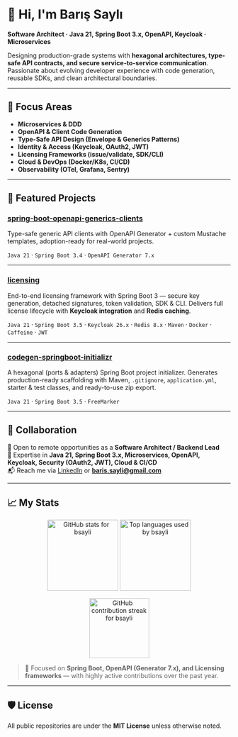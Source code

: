 # 👋 Hi, I'm Barış Saylı

**Software Architect · Java 21, Spring Boot 3.x, OpenAPI, Keycloak · Microservices**

Designing production-grade systems with **hexagonal architectures, type-safe API contracts, and secure service-to-service communication**. Passionate about evolving developer experience with code generation, reusable SDKs, and clean architectural boundaries.

---

## 🔭 Focus Areas

* **Microservices & DDD**
* **OpenAPI & Client Code Generation**
* **Type-Safe API Design (Envelope & Generics Patterns)**
* **Identity & Access (Keycloak, OAuth2, JWT)**
* **Licensing Frameworks (issue/validate, SDK/CLI)**
* **Cloud & DevOps (Docker/K8s, CI/CD)**
* **Observability (OTel, Grafana, Sentry)**

---

## 📂 Featured Projects

### [spring-boot-openapi-generics-clients](https://github.com/bsayli/spring-boot-openapi-generics-clients)

Type-safe generic API clients with OpenAPI Generator + custom Mustache templates, adoption-ready for real-world projects.

`Java 21` · `Spring Boot 3.4` · `OpenAPI Generator 7.x`

---

### [licensing](https://github.com/bsayli/licensing)

End-to-end licensing framework with Spring Boot 3 — secure key generation, detached signatures, token validation, SDK & CLI. Delivers full license lifecycle with **Keycloak integration** and **Redis caching**.

`Java 21` · `Spring Boot 3.5` · `Keycloak 26.x` · `Redis 8.x` · `Maven` · `Docker` · `Caffeine` · `JWT`

---

### [codegen-springboot-initializr](https://github.com/bsayli/codegen-springboot-initializr)

A hexagonal (ports & adapters) Spring Boot project initializer. Generates production-ready scaffolding with Maven, `.gitignore`, `application.yml`, starter & test classes, and ready-to-use zip export.

`Java 21` · `Spring Boot 3.5` · `FreeMarker`

---

## 🤝 Collaboration

💼 Open to remote opportunities as a **Software Architect / Backend Lead**  
🔑 Expertise in **Java 21, Spring Boot 3.x, Microservices, OpenAPI, Keycloak, Security (OAuth2, JWT), Cloud & CI/CD**  
📬 Reach me via [LinkedIn](https://www.linkedin.com/in/bsayli/) or **baris.sayli@gmail.com**

---

## 📈 My Stats

<p align="center">
  <img
    src="https://github-readme-stats.vercel.app/api?username=bsayli&show_icons=true&hide_border=true&hide_rank=true&hide=contribs&count_private=true&cache_seconds=7200"
    alt="GitHub stats for bsayli"
    height="160"
  />
  <img
    src="https://github-readme-stats.vercel.app/api/top-langs/?username=bsayli&layout=compact&hide_border=true&langs_count=6&cache_seconds=7200"
    alt="Top languages used by bsayli"
    height="160"
  />
</p>

<p align="center">
  <img
    src="https://streak-stats.demolab.com?user=bsayli&theme=default&hide_border=true&date_format=%5BY%20%5DM%20j"
    alt="GitHub contribution streak for bsayli"
    height="135"
    loading="lazy"
  />
</p>

> 🚀 Focused on **Spring Boot, OpenAPI (Generator 7.x), and Licensing frameworks** — with highly active contributions over the past year.

---

## 🛡 License

All public repositories are under the **MIT License** unless otherwise noted.
